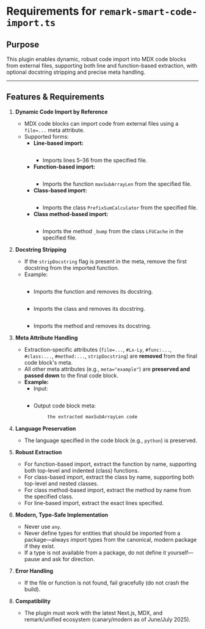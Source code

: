 # Requirements for `remark-smart-code-import.ts`

## Purpose

This plugin enables dynamic, robust code import into MDX code blocks from external files, supporting both line and function-based extraction, with optional docstring stripping and precise meta handling.

---

## Features & Requirements

1. **Dynamic Code Import by Reference**
   - MDX code blocks can import code from external files using a `file=...` meta attribute.
   - Supported forms:
     - **Line-based import:**
       ```python file=../../../../examples/code/prefix_sum.py#L5-L36 meta="example"
       ```
       - Imports lines 5–36 from the specified file.
     - **Function-based import:**
       ```python file=../../../../examples/code/prefix_sum.py#func:maxSubArrayLen meta="example"
       ```
       - Imports the function `maxSubArrayLen` from the specified file.
     - **Class-based import:**
       ```python file=../../../../examples/code/prefix_sum.py#class:PrefixSumCalculator meta="example"
       ```
       - Imports the class `PrefixSumCalculator` from the specified file.
     - **Class method-based import:**
       ```python file=../../../../examples/code/cache.py#method:LFUCache._bump meta="example"
       ```
       - Imports the method `_bump` from the class `LFUCache` in the specified file.

2. **Docstring Stripping**
   - If the `stripDocstring` flag is present in the meta, remove the first docstring from the imported function.
   - Example:
     ```python file=../../../../examples/code/prefix_sum.py#func:maxSubArrayLen stripDocstring meta="example"
     ```
     - Imports the function and removes its docstring.
     ```python file=../../../../examples/code/prefix_sum.py#class:PrefixSumCalculator stripDocstring meta="example"
     ```
     - Imports the class and removes its docstring.
     ```python file=../../../../examples/code/cache.py#method:LFUCache._bump stripDocstring meta="example"
     ```
     - Imports the method and removes its docstring.

3. **Meta Attribute Handling**
   - Extraction-specific attributes (`file=...`, `#Lx-Ly`, `#func:...`, `#class:...`, `#method:...`, `stripDocstring`) are **removed** from the final code block's meta.
   - All other meta attributes (e.g., `meta="example"`) are **preserved and passed down** to the final code block.
   - **Example:**
     - Input:  
       ```python file=../../../../examples/code/prefix_sum.py#func:maxSubArrayLen stripDocstring meta="examplemeta"
       ```
     - Output code block meta:  
       ```python meta="examplemeta"
            the extracted maxSubArrayLen code
       ```     

4. **Language Preservation**
   - The language specified in the code block (e.g., `python`) is preserved.

5. **Robust Extraction**
   - For function-based import, extract the function by name, supporting both top-level and indented (class) functions.
   - For class-based import, extract the class by name, supporting both top-level and nested classes.
   - For class method-based import, extract the method by name from the specified class.
   - For line-based import, extract the exact lines specified.

6. **Modern, Type-Safe Implementation**
   - Never use `any`.
   - Never define types for entities that should be imported from a package—always import types from the canonical, modern package if they exist.
   - If a type is not available from a package, do not define it yourself—pause and ask for direction.

7. **Error Handling**
   - If the file or function is not found, fail gracefully (do not crash the build).

8. **Compatibility**
   - The plugin must work with the latest Next.js, MDX, and remark/unified ecosystem (canary/modern as of June/July 2025).

